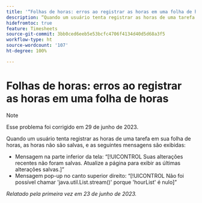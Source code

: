 ```yaml
---
title: '“Folhas de horas: erros ao registrar as horas em uma folha de horas”'
description: “Quando um usuário tenta registrar as horas de uma tarefa em sua folha de horas, as horas não são salvas, e algumas mensagens de erro são exibidas.”
hidefromtoc: true
feature: Timesheets
source-git-commit: 3bb0ced6eeb5e53bcfc4706f4134d40d5d68a3f5
workflow-type: ht
source-wordcount: '107'
ht-degree: 100%

---
```



# Folhas de horas: erros ao registrar as horas em uma folha de horas

>[!NOTE]
>
>Esse problema foi corrigido em 29 de junho de 2023.

Quando um usuário tenta registrar as horas de uma tarefa em sua folha de horas, as horas não são salvas, e as seguintes mensagens são exibidas:

* Mensagem na parte inferior da tela: “[!UICONTROL Suas alterações recentes não foram salvas. Atualize a página para exibir as últimas alterações salvas.]”
* Mensagem pop-up no canto superior direito: “[!UICONTROL Não foi possível chamar &#39;java.util.List.stream()&#39; porque &#39;hourList&#39; é nulo]”

_Relatado pela primeira vez em 23 de junho de 2023._

